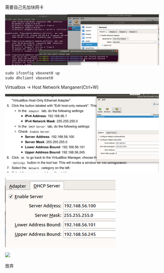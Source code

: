 需要自己先加块网卡

![](assets/手动加个网卡.png)

```shell
sudo ifconfig vboxnet0 up
sudo dhclient vboxnet0
```

Virtualbox -> Host Network Manganer(Ctrl+W)

![](assets/adpater.png)



![](assets/dhcp.png)

![](/home/curie/gitcode/explore-pa-2018/pa0/ssh/adapter2.png)

放弃



